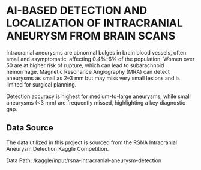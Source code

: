 # AI-BASED DETECTION AND LOCALIZATION OF INTRACRANIAL ANEURYSM FROM BRAIN SCANS

Intracranial aneurysms are abnormal bulges in brain blood vessels, often small and asymptomatic, affecting 0.4%–6% of the population. Women over 50 are at higher risk of rupture, which can lead to subarachnoid hemorrhage. Magnetic Resonance Angiography (MRA) can detect aneurysms as small as 2–3 mm but may miss very small lesions and is limited for surgical planning.

Detection accuracy is highest for medium-to-large aneurysms, while small aneurysms (<3 mm) are frequently missed, highlighting a key diagnostic gap.

## Data Source
The data utilized in this project is sourced from the RSNA Intracranial Aneurysm Detection Kaggle Competition.

Data Path: /kaggle/input/rsna-intracranial-aneurysm-detection

